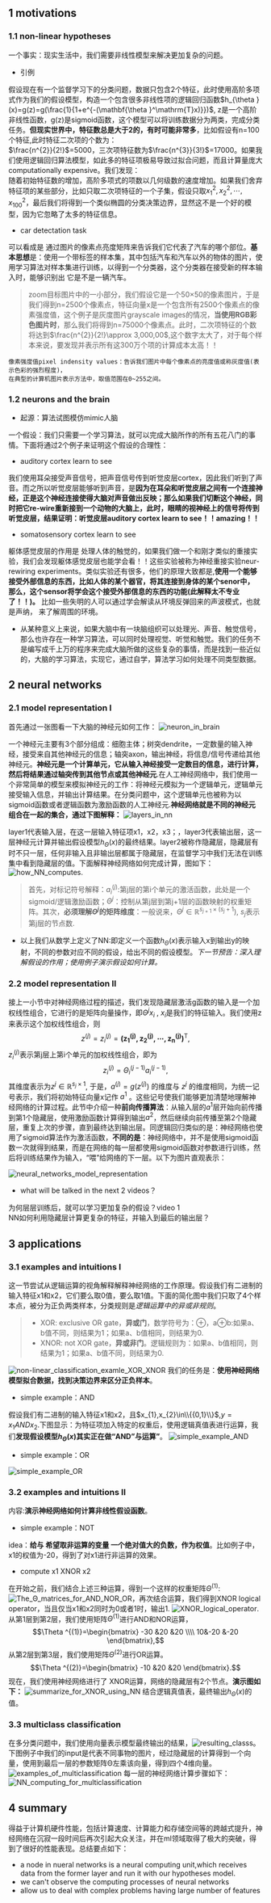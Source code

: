 ## 1 motivations
### 1.1 non-linear hypotheses
一个事实：现实生活中，我们需要非线性模型来解决更加复杂的问题。
+ 引例

假设现在有一个监督学习下的分类问题，数据只包含2个特征，此时使用高阶多项式作为我们的假设模型，构造一个包含很多非线性项的逻辑回归函数$h_{\theta }(x)=g(z)=g(\frac{1}{1+e^{-(\mathbf{\theta }^\mathrm{T}x)}})$,
z是一个高阶非线性函数，g(z)是sigmoid函数，这个模型可以将训练数据分为两类，完成分类任务。**但现实世界中，特征数总是大于2的，有时可能非常多**，比如假设有n=100个特征,此时特征二次项的个数为：<br>
$\frac{n^{2}}{2!}$=5000，三次项特征数为$\frac{n^{3}}{3!}$=17000。如果我们使用逻辑回归算法模型，如此多的特征项极易导致过拟合问题，而且计算量庞大computationally expensive。我们发现：<br>
随着初始特征数的增加，高阶多项式的项数以几何级数的速度增加。如果我们舍弃特征项的某些部分，比如只取二次项特征的一个子集，假设只取$x_{1}^{2},x_{2}^{2},\cdots ,x_{100}^{2}$，最后我们将得到一个类似椭圆的分类决策边界，显然这不是一个好的模型，因为它忽略了太多的特征信息。
+ car detectation task

可以看成是 通过图片的像素点亮度矩阵来告诉我们它代表了汽车的哪个部位。**基本思想**是：使用一个带标签的样本集，其中包括汽车和汽车以外的物体的图片，使用学习算法对样本集进行训练，以得到一个分类器，这个分类器在接受新的样本输入时，能够识别出 它是不是一辆汽车。
> zoom目标图片中的一小部分，我们假设它是一个50×50的像素图片，于是我们得到n=2500个像素点，特征向量x是一个包含所有2500个像素点的像素强度值，这个例子是灰度图片grayscale images的情况，**当使用RGB彩色图片时**，那么我们将得到n=75000个像素点。此时，二次项特征的个数将达到$\frac{n^{2}}{2!}\approx 3,000,00$,这个数字太大了，对于每个样本来说，要发现并表示所有这300万个项的计算成本太高！！
```
像素强度值pixel indensity values：告诉我们图片中每个像素点的亮度值或称灰度值(表示色彩的强烈程度)，
在典型的计算机图片表示方法中，取值范围在0~255之间。
```
### 1.2 neurons and the brain
+ 起源：算法试图模仿mimic人脑

一个假设：我们只需要一个学习算法，就可以完成大脑所作的所有五花八门的事情。下面将通过2个例子来证明这个假设的合理性：
+ auditory cortex learn to see

我们使用耳朵接受声音信号，把声音信号传到听觉皮层cortex，因此我们听到了声音。而之所以听觉皮层能够听到声音，是**因为在耳朵和听觉皮层之间有一个连接神经，正是这个神经连接使得大脑对声音做出反映；那么如果我们切断这个神经，同时把它re-wire重新接到一个动物的大脑上，此时，眼睛的视神经上的信号将传到听觉皮层，结果证明：听觉皮层auditory cortex learn to see！！amazing！！**

+ somatosensory cortex learn to see

躯体感觉皮层的作用是 处理人体的触觉的，如果我们做一个和刚才类似的重接实验，我们会发现躯体感觉皮层也能学会看！！这些实验被称为神经重接实验neur-rewiring experiments。类似实验还有很多，他们的原理大致都是,**使用一个能够接受外部信息的东西，比如人体的某个器官，将其连接到身体的某个senor中，
那么，这个sensor将学会这个接受外部信息的东西的功能(此解释太不专业了！！)。** 比如一些失明的人可以通过学会解读从环境反弹回来的声波模式，也就是声纳，
来了解周围的环境。

+ 从某种意义上来说，如果大脑中有一块脑组织可以处理光、声音、触觉信号，那么也许存在一种学习算法，可以同时处理视觉、听觉和触觉。我们的任务不是编写成千上万的程序来完成大脑所做的这些复杂的事情，而是找到一些近似的，大脑的学习算法，实现它，通过自学，算法学习如何处理不同类型数据。
## 2 neural networks
### 2.1 model representation Ⅰ
首先通过一张图看一下大脑的神经元如何工作：
![neuron_in_brain](https://github.com/Vita112/machine_learning/blob/master/machine_learning%20from%20stanford%20by%20Andrew%20Ng/img/neuron_in_brain.png)

一个神经元主要有3个部分组成：细胞主体；树突dendrite，一定数量的输入神经，接受来自其他神经元的信息；轴突axon，输出神经，将信息/信号传递给其他神经元。**神经元是一个计算单元，它从输入神经接受一定数目的信息，进行计算，然后将结果通过轴突传到其他节点或其他神经元**.在人工神经网络中，我们使用一个非常简单的模型来模拟神经元的工作：将神经元模拟为一个逻辑单元，逻辑单元接受输入信息，并输出计算结果。在分类问题中，这个逻辑单元也被称为以sigmoid函数或者逻辑函数为激励函数的人工神经元.**神经网络就是不同的神经元组合在一起的集合，通过下图解释：**
![layers_in_nn](https://github.com/Vita112/machine_learning/blob/master/machine_learning%20from%20stanford%20by%20Andrew%20Ng/img/layers_in_nn.png)

layer1代表输入层，在这一层输入特征项x1，x2，x3；，layer3代表输出层，这一层神经元计算并输出假设模型$h_{\Theta }(x)$的最终结果。layer2被称作隐藏层，隐藏层有时不只一层，任何非输入且非输出层都属于隐藏层，在监督学习中我们无法在训练集中看到隐藏层的值。下面解释神经网络如何完成计算，图如下：
![how_NN_computes.](https://github.com/Vita112/machine_learning/blob/master/machine_learning%20from%20stanford%20by%20Andrew%20Ng/img/how_NN_computes.png)
> 首先，对标记符号解释：$a_{i}^{(j)}$:第j层的第i个单元的激活函数，此处是一个sigmoid/逻辑激励函数；$\Theta ^{j}$：控制从第j层到第j+1层的函数映射的权重矩阵。其次，**必须理解$\Theta ^{j}$的矩阵维度**：一般说来，$\Theta ^{j}\in \mathbb{R}^{s_{j+1}\times (s_{j}+1})$, $s_{j}$表示第j层的节点数.

+ 以上我们从数学上定义了NN:即定义一个函数$h_{\Theta }(x)$表示输入x到输出y的映射，不同的参数对应不同的假设，给出不同的假设模型。*下一节预告：深入理解假设的作用；使用例子演示假设如何计算。*
### 2.2 model representation Ⅱ
接上一小节中对神经网络过程的描述，我们发现隐藏层激活g函数的输入是一个加权线性组合，它进行的是矩阵向量操作，即$\Theta ^{j}x_{i}$ , $x_i$是我们的特征输入。我们使用z来表示这个加权线性组合，则
$$z^{(j)}=z_{i}^{(j)}=\mathbf{\left (z_{1}^{(j)},z_{2}^{(j)},\cdots ,z_{n}^{(j)}\right )}^\mathrm{T},$$
$z_{i}^{(j)}$表示第j层上第i个单元的加权线性组合，即为$$z_{i}^{(j)}=\Theta _{i}^{(j-1)}a_{i}^{(j-1)},$$
其维度表示为$z ^{j}\in \mathbb{R}^{s_{j}\times 1},$ 
于是，$a^{(j)}=g(z^{(j)})$ 的维度与 $z ^{j}$ 的维度相同，为统一记号表示，我们将初始特征向量x记作 $a^{1}$ 。这些记号使我们能够更加清楚地理解神经网络的计算过程。此节中介绍一种**前向传播算法**：从输入层的$a^{1}$层开始向前传播到第1个隐藏层，使用激励函数计算得到输出$a^{2}$，然后继续向前传播至第2个隐藏层，重复上次的步骤，直到最终达到输出层。同逻辑回归类似的是：神经网络也使用了sigmoid算法作为激活函数，**不同的是**：神经网络中，并不是使用sigmoid函数一次就得到结果，而是在网络的每一层都使用sigmoid函数对参数进行训练，然后将训练结果作为输入，“喂”给网络的下一层。以下为图片直观表示：

![neural_networks_model_representation](https://github.com/Vita112/machine_learning/blob/master/machine_learning%20from%20stanford%20by%20Andrew%20Ng/img/neural_networks_model_representation.png)
+ what will be talked in the next 2 videos？

为何层层训练后，就可以学习更加复杂的假设？video 1<br>
NN如何利用隐藏层计算更复杂的特征，并输入到最后的输出层？

## 3 applications
### 3.1 examples and intuitions Ⅰ
这一节尝试从逻辑运算的视角解释解释神经网络的工作原理。假设我们有二进制的输入特征x1和x2，它们要么取0值，要么取1值。下面的简化图中我们只取了4个样本点，被分为正负两类样本，分类规则是*逻辑运算中的异或非规则*。
>+ XOR: exclusive OR gate，**异或门**，数学符号为：⊕，a⊕b:如果a、b值不同，则结果为1；如果a、b值相同，则结果为0.
>+ XNOR: not XOR gate，**异或非门**。逻辑规则为：如果a、b值相同，则结果为1；如果a、b值不同，则结果为0.

![non-linear_classification_examle_XOR_XNOR](https://github.com/Vita112/machine_learning/blob/master/machine_learning%20from%20stanford%20by%20Andrew%20Ng/img/non-linear_classification_examle_XOR_XNOR.png)
我们的任务是：**使用神经网络模型拟合数据，找到决策边界来区分正负样本**。
+ simple example：AND

假设我们有二进制的输入特征x1和x2，且$x_{1},x_{2}\in\\{{0,1}\\}$,$y=x_{1} AND x_{2}$.下图显示：为特征项加入特定的权重后，使用逻辑真值表进行运算，我们**发现假设模型$h_{\Theta }(x)$其实正在做“AND”与运算”**。
![simple_example_AND](https://github.com/Vita112/machine_learning/blob/master/machine_learning%20from%20stanford%20by%20Andrew%20Ng/img/simple_example_AND.png)
+ simple example：OR

![simple_example_OR](https://github.com/Vita112/machine_learning/blob/master/machine_learning%20from%20stanford%20by%20Andrew%20Ng/img/simple_example_OR.png)
### 3.2 examples and intuitions Ⅱ
内容:**演示神经网络如何计算非线性假设函数**。
+ simple example：NOT

idea：**给与 希望取非运算的变量 一个绝对值大的负数，作为权值**。比如例子中，x1的权值为-20，得到了对x1进行非运算的效果。
+ compute x1 XNOR x2

在开始之前，我们结合上述三种运算，得到一个这样的权重矩阵$\Theta ^{(1)}$:
![The_Θ_matrices_for_AND_NOR_OR](https://github.com/Vita112/machine_learning/blob/master/machine_learning%20from%20stanford%20by%20Andrew%20Ng/img/The_%CE%98_matrices_for_AND_NOR_OR.png)，再次结合运算，我们得到XNOR logical operator，当且仅当x1和x2同时为0或者1时，输出1.
![XNOR_logical_operator](https://github.com/Vita112/machine_learning/blob/master/machine_learning%20from%20stanford%20by%20Andrew%20Ng/img/XNOR_logical_operator.png).从第1层到第2层，我们使用矩阵$\Theta ^{(1)}$进行AND和NOR运算，
$$\Theta ^{(1)}=\begin{bmatrix}
-30 &20  &20 \\\\ 
 10&-20  &-20 
\end{bmatrix},$$
从第2层到第3层，我们使用矩阵$\Theta ^{(2)}$进行OR运算。
$$\Theta ^{(2)}=\begin{bmatrix}
-10 &20  &20 
\end{bmatrix}.$$
现在，我们使用神经网络进行了 XNOR运算，网络的隐藏层有2个节点。**演示图如下：**
![summarize_for_XNOR_using_NN](https://github.com/Vita112/machine_learning/blob/master/machine_learning%20from%20stanford%20by%20Andrew%20Ng/img/summarize_for_XNOR_using_NN.png)
结合逻辑真值表，最终输出$h_{\Theta }(x)$的值。
### 3.3 multiclass classification
在多分类问题中，我们使用向量表示模型最终输出的结果，![resulting_classs]()。下图例子中我们的input是代表不同事物的图片，经过隐藏层的计算得到一个向量，使用到最后一层的参数矩阵Θ左乘该向量，得到四个4维向量。
![examples_of_multiclassification]()
每一层的神经网络计算步骤如下：![NN_computing_for_multiclassification]()

## 4 summary

得益于计算机硬件性能，包括计算速度、计算能力和存储空间等的跨越式提升，神经网络在沉寂一段时间后再次引起大众关注，并在ml领域取得了极大的突破，得到了很好的性能表现。总结要点如下：
+ a node in nueral networks is a neural computing unit,which receives data from the former layer and run it with our hypotheses model.
+ we can't observe the computing processes of neural networks
+ allow us to deal with complex problems having large number of features
